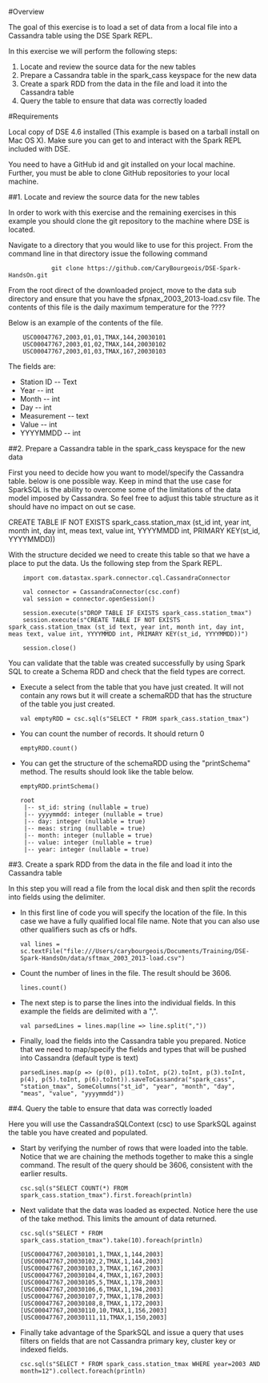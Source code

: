 #Overview

The goal of this exercise is to load a set of data from a local file into a Cassandra table using the DSE Spark REPL.

In this exercise we will perform the following steps:

1. Locate and review the source data for the new tables
2. Prepare a Cassandra table in the spark_cass keyspace for the new data
3. Create a spark RDD from the data in the file and load it into the Cassandra table
4. Query the table to ensure that data was correctly loaded

#Requirements

Local copy of DSE 4.6 installed (This example is based on a tarball install on Mac OS X). Make sure you can get to and interact with the Spark REPL included with DSE.

You need to have a GitHub id and  git installed on your local machine. Further, you must be able to clone GitHub repositories to your local machine.

##1. Locate and review the source data for the new tables

In order to work with this exercise and the remaining exercises in this example you should clone the git repository to the machine where DSE is located.

Navigate to a directory that you would like to use for this project. From the command line in that directory issue the following command

                git clone https://github.com/CaryBourgeois/DSE-Spark-HandsOn.git

From the root direct of the downloaded project, move to the data sub directory and ensure that you have the sfpnax_2003_2013-load.csv file. The contents of this file is the daily maximum temperature for the ????

Below is an example of the contents of the file.

        USC00047767,2003,01,01,TMAX,144,20030101
        USC00047767,2003,01,02,TMAX,144,20030102
        USC00047767,2003,01,03,TMAX,167,20030103
The fields are:

  * Station ID -- Text
  * Year -- int
  * Month -- int
  * Day -- int
  * Measurement -- text
  * Value -- int
  * YYYYMMDD -- int

##2. Prepare a Cassandra table in the spark_cass keyspace for the new data

First you need to decide how you want to model/specify the Cassandra table. below is one possible way. Keep in mind that the use case for SparkSQL is the ability to overcome some of the limitations of the data model imposed by Cassandra. So feel free to adjust this table structure as it should have no impact on out se case.

CREATE TABLE IF NOT EXISTS spark_cass.station_max (st_id int, year int, month int, day int, meas text, value int, YYYYMMDD int, PRIMARY KEY(st_id, YYYYMMDD))

With the structure decided we need to create this table so that we have a place to put the data. Us the following step from the Spark REPL.

        import com.datastax.spark.connector.cql.CassandraConnector

        val connector = CassandraConnector(csc.conf)
        val session = connector.openSession()

        session.execute(s"DROP TABLE IF EXISTS spark_cass.station_tmax")
        session.execute(s"CREATE TABLE IF NOT EXISTS spark_cass.station_tmax (st_id text, year int, month int, day int, meas text, value int, YYYYMMDD int, PRIMARY KEY(st_id, YYYYMMDD))")

        session.close()

You can validate that the table was created successfully by using Spark SQL to create a Schema RDD and check that the field types are correct.

  * Execute a select from the table that you have just created. It will not contain any rows but it will create a schemaRDD that has the structure of the table you just created.

        val emptyRDD = csc.sql(s"SELECT * FROM spark_cass.station_tmax")

  * You can count the number of records. It should return 0

        emptyRDD.count()

  * You can get the structure of the schemaRDD using the "printSchema" method. The results should look like the table below.

        emptyRDD.printSchema()

        root
         |-- st_id: string (nullable = true)
         |-- yyyymmdd: integer (nullable = true)
         |-- day: integer (nullable = true)
         |-- meas: string (nullable = true)
         |-- month: integer (nullable = true)
         |-- value: integer (nullable = true)
         |-- year: integer (nullable = true)

##3. Create a spark RDD from the data in the file and load it into the Cassandra table

In this step you will read a file from the local disk and then split the records into fields using the delimiter.

  * In this first line of code you will specify the location of the file. In this case we have a fully qualified local file name. Note that you can also use other qualifiers such as cfs or hdfs.

        val lines = sc.textFile("file:///Users/carybourgeois/Documents/Training/DSE-Spark-HandsOn/data/sftmax_2003_2013-load.csv")

  * Count the number of lines in the file. The result should be 3606.

        lines.count()

  * The next step is to parse the lines into the individual fields. In this example the fields are delimited with a ",".

        val parsedLines = lines.map(line => line.split(","))

  * Finally, load the fields into the Cassandra table you prepared. Notice that we need to map/specify the fields and types that will be pushed into Cassandra (default type is text)

        parsedLines.map(p => (p(0), p(1).toInt, p(2).toInt, p(3).toInt, p(4), p(5).toInt, p(6).toInt)).saveToCassandra("spark_cass", "station_tmax", SomeColumns("st_id", "year", "month", "day", "meas", "value", "yyyymmdd"))

##4. Query the table to ensure that data was correctly loaded

Here you will use the CassandraSQLContext (csc) to use SparkSQL against the table you have created and populated.

  * Start by verifying the number of rows that were loaded into the table. Notice that we are chaining the methods together to make this a single command. The result of the query should be 3606, consistent with the earlier results.

        csc.sql(s"SELECT COUNT(*) FROM spark_cass.station_tmax").first.foreach(println)
  * Next validate that the data was loaded as expected. Notice here the use of the take method. This limits the amount of data returned.

        csc.sql(s"SELECT * FROM spark_cass.station_tmax").take(10).foreach(println)

        [USC00047767,20030101,1,TMAX,1,144,2003]
        [USC00047767,20030102,2,TMAX,1,144,2003]
        [USC00047767,20030103,3,TMAX,1,167,2003]
        [USC00047767,20030104,4,TMAX,1,167,2003]
        [USC00047767,20030105,5,TMAX,1,178,2003]
        [USC00047767,20030106,6,TMAX,1,194,2003]
        [USC00047767,20030107,7,TMAX,1,178,2003]
        [USC00047767,20030108,8,TMAX,1,172,2003]
        [USC00047767,20030110,10,TMAX,1,156,2003]
        [USC00047767,20030111,11,TMAX,1,150,2003]
  * Finally take advantage of the SparkSQL and issue a query that uses filters on fields that are not Cassandra primary key, cluster key or indexed fields.

        csc.sql(s"SELECT * FROM spark_cass.station_tmax WHERE year=2003 AND month=12").collect.foreach(println)

